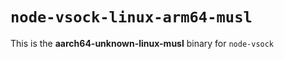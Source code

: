 # `node-vsock-linux-arm64-musl`

This is the **aarch64-unknown-linux-musl** binary for `node-vsock`
